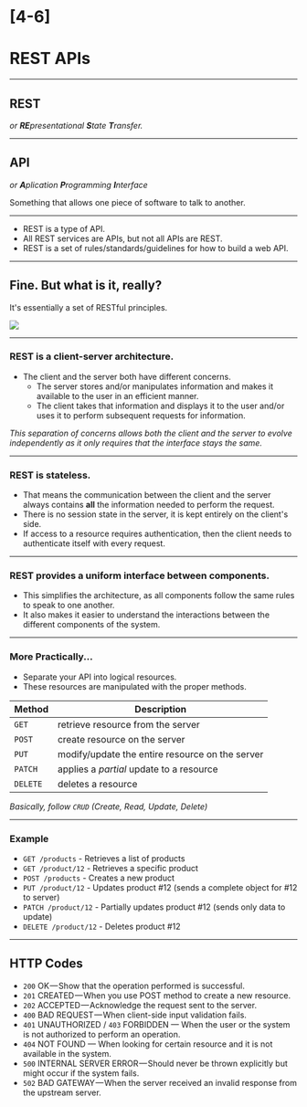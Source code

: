 # [4-6]

# REST APIs

---

## REST

_or **RE**presentational **S**tate **T**ransfer._

---

## API

_or **A**plication **P**rogramming **I**nterface_

Something that allows one piece of software to talk to another.

---

- REST is a type of API.
- All REST services are APIs, but not all APIs are REST.
- REST is a set of rules/standards/guidelines for how to build a web API.

---

## Fine. But what is it, really?

It's essentially a set of RESTful principles.

<img src='https://media0.giphy.com/media/kc0kqKNFu7v35gPkwB/giphy.gif' />

---

### REST is a client-server architecture.

- The client and the server both have different concerns.
  - The server stores and/or manipulates information and makes it available to the user in an efficient manner.
  - The client takes that information and displays it to the user and/or uses it to perform subsequent requests for information.

_This separation of concerns allows both the client and the server to evolve independently as it only requires that the interface stays the same._

---

### REST is stateless.

- That means the communication between the client and the server always contains **all** the information needed to perform the request.
- There is no session state in the server, it is kept entirely on the client's side.
- If access to a resource requires authentication, then the client needs to authenticate itself with every request.

---

### REST provides a uniform interface between components.

- This simplifies the architecture, as all components follow the same rules to speak to one another.
- It also makes it easier to understand the interactions between the different components of the system.

---

### More Practically...

- Separate your API into logical resources.
- These resources are manipulated with the proper methods.

| Method   | Description                                     |
| -------- | ----------------------------------------------- |
| `GET`    | retrieve resource from the server               |
| `POST`   | create resource on the server                   |
| `PUT`    | modify/update the entire resource on the server |
| `PATCH`  | applies a _partial_ update to a resource        |
| `DELETE` | deletes a resource                              |

_Basically, follow `CRUD` (Create, Read, Update, Delete)_

---

### Example

- `GET /products` - Retrieves a list of products
- `GET /product/12` - Retrieves a specific product
- `POST /products` - Creates a new product
- `PUT /product/12` - Updates product #12 (sends a complete object for #12 to server)
- `PATCH /product/12` - Partially updates product #12 (sends only data to update)
- `DELETE /product/12` - Deletes product #12

---

## HTTP Codes

- `200` OK — Show that the operation performed is successful.
- `201` CREATED — When you use POST method to create a new resource.
- `202` ACCEPTED — Acknowledge the request sent to the server.
- `400` BAD REQUEST — When client-side input validation fails.
- `401` UNAUTHORIZED / `403` FORBIDDEN — When the user or the system is not authorized to perform an operation.
- `404` NOT FOUND — When looking for certain resource and it is not available in the system.
- `500` INTERNAL SERVER ERROR — Should never be thrown explicitly but might occur if the system fails.
- `502` BAD GATEWAY — When the server received an invalid response from the upstream server.
